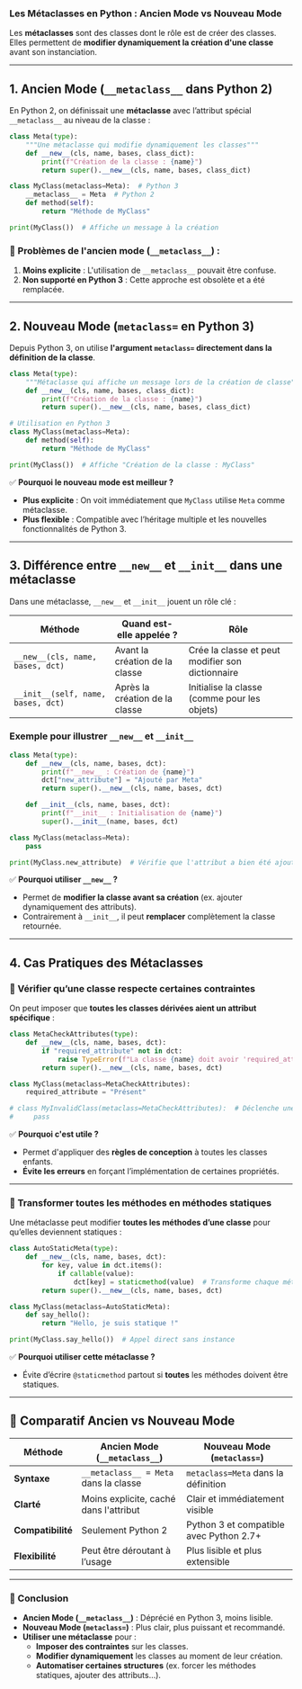 ### **Les Métaclasses en Python : Ancien Mode vs Nouveau Mode**
Les **métaclasses** sont des classes dont le rôle est de créer des classes. Elles permettent de **modifier dynamiquement la création d'une classe** avant son instanciation.

---

## **1. Ancien Mode (`__metaclass__` dans Python 2)**
En Python 2, on définissait une **métaclasse** avec l’attribut spécial `__metaclass__` au niveau de la classe :

```python
class Meta(type):
    """Une métaclasse qui modifie dynamiquement les classes"""
    def __new__(cls, name, bases, class_dict):
        print(f"Création de la classe : {name}")
        return super().__new__(cls, name, bases, class_dict)

class MyClass(metaclass=Meta):  # Python 3
    __metaclass__ = Meta  # Python 2
    def method(self):
        return "Méthode de MyClass"

print(MyClass())  # Affiche un message à la création
```

### **🛑 Problèmes de l'ancien mode (`__metaclass__`) :**
1. **Moins explicite** : L'utilisation de `__metaclass__` pouvait être confuse.
2. **Non supporté en Python 3** : Cette approche est obsolète et a été remplacée.

---

## **2. Nouveau Mode (`metaclass=` en Python 3)**
Depuis Python 3, on utilise **l'argument `metaclass=` directement dans la définition de la classe**.

```python
class Meta(type):
    """Métaclasse qui affiche un message lors de la création de classe"""
    def __new__(cls, name, bases, class_dict):
        print(f"Création de la classe : {name}")
        return super().__new__(cls, name, bases, class_dict)

# Utilisation en Python 3
class MyClass(metaclass=Meta):
    def method(self):
        return "Méthode de MyClass"

print(MyClass())  # Affiche "Création de la classe : MyClass"
```

✅ **Pourquoi le nouveau mode est meilleur ?**
- **Plus explicite** : On voit immédiatement que `MyClass` utilise `Meta` comme métaclasse.
- **Plus flexible** : Compatible avec l’héritage multiple et les nouvelles fonctionnalités de Python 3.

---

## **3. Différence entre `__new__` et `__init__` dans une métaclasse**
Dans une métaclasse, `__new__` et `__init__` jouent un rôle clé :

| Méthode | Quand est-elle appelée ? | Rôle |
|---------|-------------------------|------|
| `__new__(cls, name, bases, dct)` | Avant la création de la classe | Crée la classe et peut modifier son dictionnaire |
| `__init__(self, name, bases, dct)` | Après la création de la classe | Initialise la classe (comme pour les objets) |

### **Exemple pour illustrer `__new__` et `__init__`**
```python
class Meta(type):
    def __new__(cls, name, bases, dct):
        print(f"__new__ : Création de {name}")
        dct["new_attribute"] = "Ajouté par Meta"
        return super().__new__(cls, name, bases, dct)

    def __init__(cls, name, bases, dct):
        print(f"__init__ : Initialisation de {name}")
        super().__init__(name, bases, dct)

class MyClass(metaclass=Meta):
    pass

print(MyClass.new_attribute)  # Vérifie que l'attribut a bien été ajouté
```

✅ **Pourquoi utiliser `__new__` ?**
- Permet de **modifier la classe avant sa création** (ex. ajouter dynamiquement des attributs).
- Contrairement à `__init__`, il peut **remplacer** complètement la classe retournée.

---

## **4. Cas Pratiques des Métaclasses**
### **🔹 Vérifier qu’une classe respecte certaines contraintes**
On peut imposer que **toutes les classes dérivées aient un attribut spécifique** :

```python
class MetaCheckAttributes(type):
    def __new__(cls, name, bases, dct):
        if "required_attribute" not in dct:
            raise TypeError(f"La classe {name} doit avoir 'required_attribute'")
        return super().__new__(cls, name, bases, dct)

class MyClass(metaclass=MetaCheckAttributes):
    required_attribute = "Présent"

# class MyInvalidClass(metaclass=MetaCheckAttributes):  # Déclenche une erreur
#     pass
```

✅ **Pourquoi c'est utile ?**
- Permet d'appliquer des **règles de conception** à toutes les classes enfants.
- **Évite les erreurs** en forçant l’implémentation de certaines propriétés.

---

### **🔹 Transformer toutes les méthodes en méthodes statiques**
Une métaclasse peut modifier **toutes les méthodes d’une classe** pour qu’elles deviennent statiques :

```python
class AutoStaticMeta(type):
    def __new__(cls, name, bases, dct):
        for key, value in dct.items():
            if callable(value):
                dct[key] = staticmethod(value)  # Transforme chaque méthode en statique
        return super().__new__(cls, name, bases, dct)

class MyClass(metaclass=AutoStaticMeta):
    def say_hello():
        return "Hello, je suis statique !"

print(MyClass.say_hello())  # Appel direct sans instance
```

✅ **Pourquoi utiliser cette métaclasse ?**
- Évite d’écrire `@staticmethod` partout si **toutes** les méthodes doivent être statiques.

---

## **📌 Comparatif Ancien vs Nouveau Mode**
| Méthode | Ancien Mode (`__metaclass__`) | Nouveau Mode (`metaclass=`) |
|---------|----------------|--------------|
| **Syntaxe** | `__metaclass__ = Meta` dans la classe | `metaclass=Meta` dans la définition |
| **Clarté** | Moins explicite, caché dans l'attribut | Clair et immédiatement visible |
| **Compatibilité** | Seulement Python 2 | Python 3 et compatible avec Python 2.7+ |
| **Flexibilité** | Peut être déroutant à l’usage | Plus lisible et plus extensible |

---

### **📌 Conclusion**
- **Ancien Mode (`__metaclass__`)** : Déprécié en Python 3, moins lisible.
- **Nouveau Mode (`metaclass=`)** : Plus clair, plus puissant et recommandé.
- **Utiliser une métaclasse** pour :
  - **Imposer des contraintes** sur les classes.
  - **Modifier dynamiquement** les classes au moment de leur création.
  - **Automatiser certaines structures** (ex. forcer les méthodes statiques, ajouter des attributs…).
